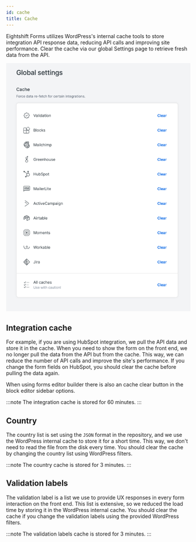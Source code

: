 ```yaml
---
id: cache
title: Cache
---
```


Eightshift Forms utilizes WordPress's internal cache tools to store integration API response data, reducing API calls and improving site performance. Clear the cache via our global Settings page to retrieve fresh data from the API.

![Cache screen](/img/forms/cache.png)

## Integration cache

For example, if you are using HubSpot integration, we pull the API data and store it in the cache. When you need to show the form on the front end, we no longer pull the data from the API but from the cache. This way, we can reduce the number of API calls and improve the site's performance. If you change the form fields on HubSpot, you should clear the cache before pulling the data again.

When using forms editor builder there is also an cache clear button in the block editor sidebar options.

:::note
The integration cache is stored for 60 minutes.
:::

## Country

The country list is set using the `JSON` format in the repository, and we use the WordPress internal cache to store it for a short time. This way, we don't need to read the file from the disk every time. You should clear the cache by changing the country list using WordPress filters.

:::note
The country cache is stored for 3 minutes.
:::

## Validation labels

The validation label is a list we use to provide UX responses in every form interaction on the front end. This list is extensive, so we reduced the load time by storing it in the WordPress internal cache. You should clear the cache if you change the validation labels using the provided WordPress filters.

:::note
The validation labels cache is stored for 3 minutes.
:::
